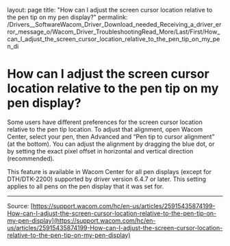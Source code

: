layout: page
title: "How can I adjust the screen cursor location relative to the pen tip on my pen display?"
permalink: /Drivers__SoftwareWacom_Driver_Download_needed_Receiving_a_driver_error_message_o/Wacom_Driver_TroubleshootingRead_More/Last/First/How_can_I_adjust_the_screen_cursor_location_relative_to_the_pen_tip_on_my_pen_di

# How can I adjust the screen cursor location relative to the pen tip on my pen display?

Some users have different preferences for the screen cursor location relative to the pen tip location. To adjust that alignment, open Wacom Center, select your pen, then Advanced and “Pen tip to cursor alignment” (at the bottom). You can adjust the alignment by dragging the blue dot, or by setting the exact pixel offset in horizontal and vertical direction (recommended).

This feature is available in Wacom Center for all pen displays (except for DTH/DTK-2200) supported by driver version 6.4.7 or later.
This setting applies to all pens on the pen display that it was set for.

---
Source: [https://support.wacom.com/hc/en-us/articles/25915435874199-How-can-I-adjust-the-screen-cursor-location-relative-to-the-pen-tip-on-my-pen-display](https://support.wacom.com/hc/en-us/articles/25915435874199-How-can-I-adjust-the-screen-cursor-location-relative-to-the-pen-tip-on-my-pen-display)
